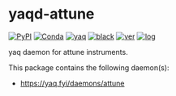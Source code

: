 # yaqd-attune

[![PyPI](https://img.shields.io/pypi/v/yaqd-attune)](https://pypi.org/project/yaqd-attune)
[![Conda](https://img.shields.io/conda/vn/conda-forge/yaqd-attune)](https://anaconda.org/conda-forge/yaqd-attune)
[![yaq](https://img.shields.io/badge/framework-yaq-orange)](https://yaq.fyi/)
[![black](https://img.shields.io/badge/code--style-black-black)](https://black.readthedocs.io/)
[![ver](https://img.shields.io/badge/calver-YYYY.0M.MICRO-blue)](https://calver.org/)
[![log](https://img.shields.io/badge/change-log-informational)](https://gitlab.com/yaq/yaqd-attune/-/blob/master/CHANGELOG.md)

yaq daemon for attune instruments.

This package contains the following daemon(s):

- https://yaq.fyi/daemons/attune